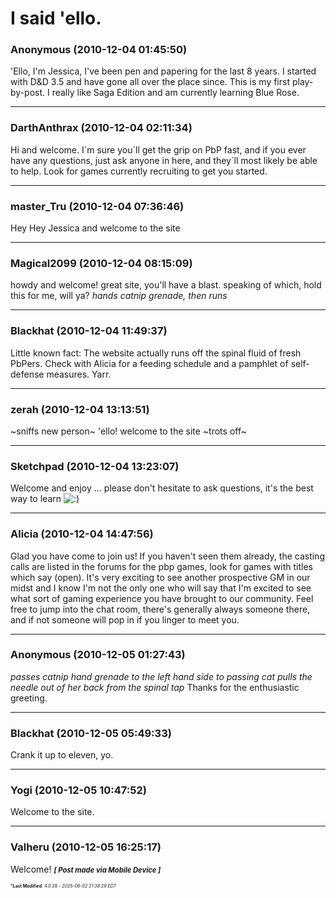 # I said 'ello.

### **Anonymous** (2010-12-04 01:45:50)

'Ello,
I'm Jessica, I've been pen and papering for the last 8 years. I started with D&D 3.5 and have gone all over the place since. This is my first play-by-post. I really like Saga Edition and am currently learning Blue Rose.

---

### **DarthAnthrax** (2010-12-04 02:11:34)

Hi and welcome.
I´m sure you´ll get the grip on PbP fast, and if you ever have any questions, just ask anyone in here, and they´ll most likely be able to help. Look for games currently recruiting to get you started.

---

### **master_Tru** (2010-12-04 07:36:46)

Hey Hey Jessica and welcome to the site

---

### **Magical2099** (2010-12-04 08:15:09)

howdy and welcome! great site, you'll have a blast. speaking of which, hold this for me, will ya?
*hands catnip grenade, then runs*

---

### **Blackhat** (2010-12-04 11:49:37)

Little known fact: The website actually runs off the spinal fluid of fresh PbPers.
Check with Alicia for a feeding schedule and a pamphlet of self-defense measures.
Yarr.

---

### **zerah** (2010-12-04 13:13:51)

~sniffs new person~ 'ello! welcome to the site ~trots off~

---

### **Sketchpad** (2010-12-04 13:23:07)

Welcome and enjoy ... please don't hesitate to ask questions, it's the best way to learn <!-- s:) -->![:)](https://i.ibb.co/8LPNcWCM/icon-e-smile.gif)<!-- s:) -->

---

### **Alicia** (2010-12-04 14:47:56)

Glad you have come to join us!
If you haven't seen them already, the casting calls are listed in the forums for the pbp games, look for games with titles which say (open). It's very exciting to see another prospective GM in our midst and I know I'm not the only one who will say that I'm excited to see what sort of gaming experience you have brought to our community.
Feel free to jump into the chat room, there's generally always someone there, and if not someone will pop in if you linger to meet you.

---

### **Anonymous** (2010-12-05 01:27:43)

*passes catnip hand grenade to the left hand side to passing cat*
*pulls the needle out of her back from the spinal tap*
Thanks for the enthusiastic greeting.

---

### **Blackhat** (2010-12-05 05:49:33)

Crank it up to eleven, yo.

---

### **Yogi** (2010-12-05 10:47:52)

Welcome to the site.

---

### **Valheru** (2010-12-05 16:25:17)

Welcome!
<span style="font-size: 0.80em;">***[ Post made via Mobile Device ]***</span>



<span style="font-size: 0.5em;">***Last Modified**: 4.0.28 - *2025-06-02 21:38:29 EDT*</span>